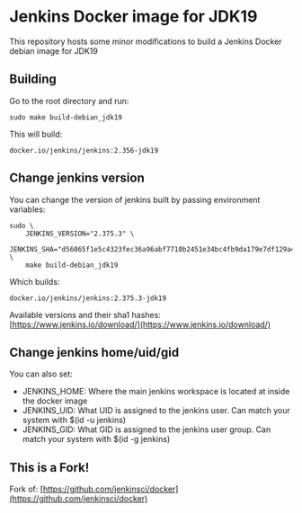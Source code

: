 # Jenkins Docker image for JDK19
This repository hosts some minor modifications to build a Jenkins Docker debian image for JDK19

## Building
Go to the root directory and run:

`sudo make build-debian_jdk19`

This will build:

`docker.io/jenkins/jenkins:2.356-jdk19`

## Change jenkins version
You can change the version of jenkins built by passing environment variables:

```
sudo \
    JENKINS_VERSION="2.375.3" \
    JENKINS_SHA="d56065f1e5c4323fec36a96abf7710b2451e34bc4fb9da179e7df129a4ccc1ac" \
    make build-debian_jdk19
```

Which builds:

`docker.io/jenkins/jenkins:2.375.3-jdk19`

Available versions and their sha1 hashes: [https://www.jenkins.io/download/](https://www.jenkins.io/download/)

## Change jenkins home/uid/gid
You can also set:
- JENKINS_HOME: Where the main jenkins workspace is located at inside the docker image
- JENKINS_UID: What UID is assigned to the jenkins user. Can match your system with $(id -u jenkins)
- JENKINS_GID: What GID is assigned to the jenkins user group. Can match your system with $(id -g jenkins)

## This is a Fork!
Fork of: [https://github.com/jenkinsci/docker](https://github.com/jenkinsci/docker)
